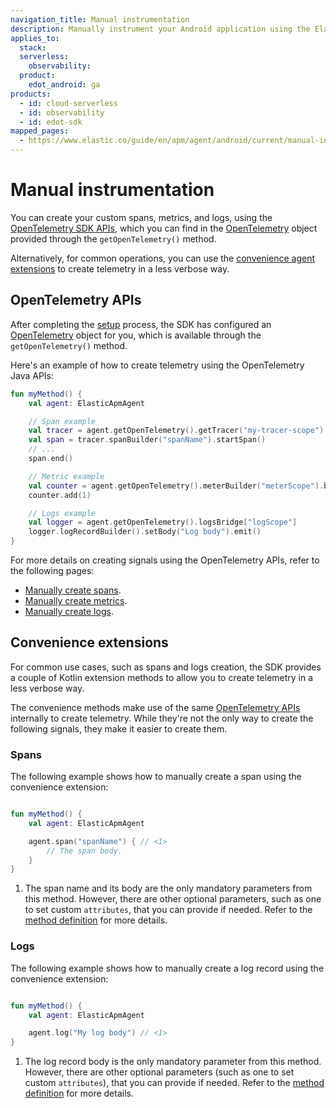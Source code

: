 ```yaml
---
navigation_title: Manual instrumentation
description: Manually instrument your Android application using the Elastic Distribution of OpenTelemetry Android.
applies_to:
  stack:
  serverless:
    observability:
  product:
    edot_android: ga
products:
  - id: cloud-serverless
  - id: observability
  - id: edot-sdk
mapped_pages:
  - https://www.elastic.co/guide/en/apm/agent/android/current/manual-instrumentation.html
---
```


# Manual instrumentation

You can create your custom spans, metrics, and logs, using the [OpenTelemetry SDK APIs](https://opentelemetry.io/docs/languages/java/api/#opentelemetry-api), which you can find in the [OpenTelemetry](https://www.javadoc.io/doc/io.opentelemetry/opentelemetry-api/latest/io/opentelemetry/api/OpenTelemetry.html) object provided through the `getOpenTelemetry()` method. 

Alternatively, for common operations, you can use the [convenience agent extensions](#convenience-extensions) to create telemetry in a less verbose way.

## OpenTelemetry APIs

After completing the [setup](getting-started.md) process, the SDK has configured an [OpenTelemetry](https://www.javadoc.io/doc/io.opentelemetry/opentelemetry-api/latest/io/opentelemetry/api/OpenTelemetry.html) object for you, which is available through the `getOpenTelemetry()` method. 

Here's an example of how to create telemetry using the OpenTelemetry Java APIs:

```kotlin
fun myMethod() {
    val agent: ElasticApmAgent

    // Span example
    val tracer = agent.getOpenTelemetry().getTracer("my-tracer-scope")
    val span = tracer.spanBuilder("spanName").startSpan()
    // ...
    span.end()

    // Metric example
    val counter = agent.getOpenTelemetry().meterBuilder("meterScope").build().counterBuilder("myCounter").build()
    counter.add(1)

    // Logs example
    val logger = agent.getOpenTelemetry().logsBridge["logScope"]
    logger.logRecordBuilder().setBody("Log body").emit()
}
```

For more details on creating signals using the OpenTelemetry APIs, refer to the following pages:

- [Manually create spans](https://opentelemetry.io/docs/languages/java/api/#span).
- [Manually create metrics](https://opentelemetry.io/docs/languages/java/api/#meter).
- [Manually create logs](https://opentelemetry.io/docs/languages/java/api/#logger).

## Convenience extensions

For common use cases, such as spans and logs creation, the SDK provides a couple of Kotlin extension methods to allow you to create telemetry in a less verbose way.

The convenience methods make use of the same [OpenTelemetry APIs](#opentelemetry-apis) internally to create telemetry. While they're not the only way to create the following signals, they make it easier to create them.

### Spans

The following example shows how to manually create a span using the convenience extension:

```kotlin

fun myMethod() {
    val agent: ElasticApmAgent

    agent.span("spanName") { // <1>
        // The span body.
    }
}
```

1. The span name and its body are the only mandatory parameters from this method. However, there are other optional parameters, such as one to set custom `attributes`, that you can provide if needed. Refer to the [method definition](https://github.com/elastic/apm-agent-android/blob/main/agent-sdk/src/main/java/co/elastic/otel/android/extensions/ElasticOtelAgentExtensions.kt) for more details.

### Logs

The following example shows how to manually create a log record using the convenience extension:

```kotlin

fun myMethod() {
    val agent: ElasticApmAgent

    agent.log("My log body") // <1>
}
```

1. The log record body is the only mandatory parameter from this method. However, there are other optional parameters (such as one to set custom `attributes`), that you can provide if needed. Refer to the [method definition](https://github.com/elastic/apm-agent-android/blob/main/agent-sdk/src/main/java/co/elastic/otel/android/extensions/ElasticOtelAgentExtensions.kt) for more details.